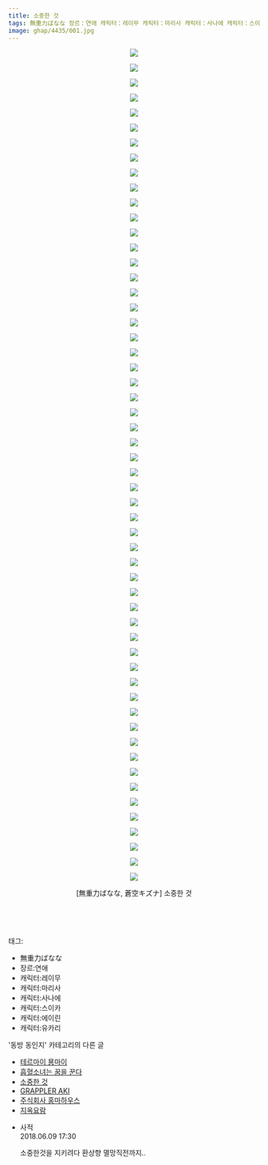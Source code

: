 ```yaml
---
title: 소중한 것
tags: 無重力ばなな 장르：연애 캐릭터：레이무 캐릭터：마리사 캐릭터：사나에 캐릭터：스이카 캐릭터：에이린 캐릭터：유카리 蒼空キズナ 동방_동인지
image: ghap/4435/001.jpg
---
```

<div class="article">
<p style="text-align: center; clear: none; float: none;"><img src="{{ site.nasurl }}/ghap/4435/001.jpg"/></p>
<p style="text-align: center; clear: none; float: none;"><img src="{{ site.nasurl }}/ghap/4435/002.jpg"/></p>
<p style="text-align: center; clear: none; float: none;"><img src="{{ site.nasurl }}/ghap/4435/003.jpg"/></p>
<p style="text-align: center; clear: none; float: none;"><img src="{{ site.nasurl }}/ghap/4435/004.jpg"/></p>
<p style="text-align: center; clear: none; float: none;"><img src="{{ site.nasurl }}/ghap/4435/005.jpg"/></p>
<p style="text-align: center; clear: none; float: none;"><img src="{{ site.nasurl }}/ghap/4435/006.jpg"/></p>
<p style="text-align: center; clear: none; float: none;"><img src="{{ site.nasurl }}/ghap/4435/007.jpg"/></p>
<p style="text-align: center; clear: none; float: none;"><img src="{{ site.nasurl }}/ghap/4435/008.jpg"/></p>
<p style="text-align: center; clear: none; float: none;"><img src="{{ site.nasurl }}/ghap/4435/009.jpg"/></p>
<p style="text-align: center; clear: none; float: none;"><img src="{{ site.nasurl }}/ghap/4435/010.jpg"/></p>
<p style="text-align: center; clear: none; float: none;"><img src="{{ site.nasurl }}/ghap/4435/011.jpg"/></p>
<p style="text-align: center; clear: none; float: none;"><img src="{{ site.nasurl }}/ghap/4435/012.jpg"/></p>
<p style="text-align: center; clear: none; float: none;"><img src="{{ site.nasurl }}/ghap/4435/013.jpg"/></p>
<p style="text-align: center; clear: none; float: none;"><img src="{{ site.nasurl }}/ghap/4435/014.jpg"/></p>
<p style="text-align: center; clear: none; float: none;"><img src="{{ site.nasurl }}/ghap/4435/015.jpg"/></p>
<p style="text-align: center; clear: none; float: none;"><img src="{{ site.nasurl }}/ghap/4435/016.jpg"/></p>
<p style="text-align: center; clear: none; float: none;"><img src="{{ site.nasurl }}/ghap/4435/017.jpg"/></p>
<p style="text-align: center; clear: none; float: none;"><img src="{{ site.nasurl }}/ghap/4435/018.jpg"/></p>
<p style="text-align: center; clear: none; float: none;"><img src="{{ site.nasurl }}/ghap/4435/019.jpg"/></p>
<p style="text-align: center; clear: none; float: none;"><img src="{{ site.nasurl }}/ghap/4435/020.jpg"/></p>
<p style="text-align: center; clear: none; float: none;"><img src="{{ site.nasurl }}/ghap/4435/021.jpg"/></p>
<p style="text-align: center; clear: none; float: none;"><img src="{{ site.nasurl }}/ghap/4435/022.jpg"/></p>
<p style="text-align: center; clear: none; float: none;"><img src="{{ site.nasurl }}/ghap/4435/023.jpg"/></p>
<p style="text-align: center; clear: none; float: none;"><img src="{{ site.nasurl }}/ghap/4435/024.jpg"/></p>
<p style="text-align: center; clear: none; float: none;"><img src="{{ site.nasurl }}/ghap/4435/025.jpg"/></p>
<p style="text-align: center; clear: none; float: none;"><img src="{{ site.nasurl }}/ghap/4435/026.jpg"/></p>
<p style="text-align: center; clear: none; float: none;"><img src="{{ site.nasurl }}/ghap/4435/027.jpg"/></p>
<p style="text-align: center; clear: none; float: none;"><img src="{{ site.nasurl }}/ghap/4435/028.jpg"/></p>
<p style="text-align: center; clear: none; float: none;"><img src="{{ site.nasurl }}/ghap/4435/029.jpg"/></p>
<p style="text-align: center; clear: none; float: none;"><img src="{{ site.nasurl }}/ghap/4435/030.jpg"/></p>
<p style="text-align: center; clear: none; float: none;"><img src="{{ site.nasurl }}/ghap/4435/031.jpg"/></p>
<p style="text-align: center; clear: none; float: none;"><img src="{{ site.nasurl }}/ghap/4435/032.jpg"/></p>
<p style="text-align: center; clear: none; float: none;"><img src="{{ site.nasurl }}/ghap/4435/033.jpg"/></p>
<p style="text-align: center; clear: none; float: none;"><img src="{{ site.nasurl }}/ghap/4435/034.jpg"/></p>
<p style="text-align: center; clear: none; float: none;"><img src="{{ site.nasurl }}/ghap/4435/035.jpg"/></p>
<p style="text-align: center; clear: none; float: none;"><img src="{{ site.nasurl }}/ghap/4435/036.jpg"/></p>
<p style="text-align: center; clear: none; float: none;"><img src="{{ site.nasurl }}/ghap/4435/037.jpg"/></p>
<p style="text-align: center; clear: none; float: none;"><img src="{{ site.nasurl }}/ghap/4435/038.jpg"/></p>
<p style="text-align: center; clear: none; float: none;"><img src="{{ site.nasurl }}/ghap/4435/039.jpg"/></p>
<p style="text-align: center; clear: none; float: none;"><img src="{{ site.nasurl }}/ghap/4435/040.jpg"/></p>
<p style="text-align: center; clear: none; float: none;"><img src="{{ site.nasurl }}/ghap/4435/041.jpg"/></p>
<p style="text-align: center; clear: none; float: none;"><img src="{{ site.nasurl }}/ghap/4435/042.jpg"/></p>
<p style="text-align: center; clear: none; float: none;"><img src="{{ site.nasurl }}/ghap/4435/043.jpg"/></p>
<p style="text-align: center; clear: none; float: none;"><img src="{{ site.nasurl }}/ghap/4435/044.jpg"/></p>
<p style="text-align: center; clear: none; float: none;"><img src="{{ site.nasurl }}/ghap/4435/045.jpg"/></p>
<p style="text-align: center; clear: none; float: none;"><img src="{{ site.nasurl }}/ghap/4435/046.jpg"/></p>
<p style="text-align: center; clear: none; float: none;"><img src="{{ site.nasurl }}/ghap/4435/047.jpg"/></p>
<p style="text-align: center; clear: none; float: none;"><img src="{{ site.nasurl }}/ghap/4435/048.jpg"/></p>
<p style="text-align: center; clear: none; float: none;"><img src="{{ site.nasurl }}/ghap/4435/049.jpg"/></p>
<p style="text-align: center; clear: none; float: none;"><img src="{{ site.nasurl }}/ghap/4435/050.jpg"/></p>
<p style="text-align: center; clear: none; float: none;"><img src="{{ site.nasurl }}/ghap/4435/051.jpg"/></p>
<p style="text-align: center; clear: none; float: none;"><img src="{{ site.nasurl }}/ghap/4435/052.jpg"/></p>
<p style="text-align: center; clear: none; float: none;"><img src="{{ site.nasurl }}/ghap/4435/053.jpg"/></p>
<p style="text-align: center; clear: none; float: none;"><img src="{{ site.nasurl }}/ghap/4435/054.jpg"/></p>
<p style="text-align: center; clear: none; float: none;"><img src="{{ site.nasurl }}/ghap/4435/055.jpg"/></p>
<p style="text-align: center; clear: none; float: none;"><img src="{{ site.nasurl }}/ghap/4435/056.jpg"/></p>
<p style="text-align: center; clear: none; float: none;">[無重力ばなな, 蒼空キズナ] 소중한 것</p>
<p style="text-align: center; clear: none; float: none;"><br/></p>
<p><br/></p>
</div><div class="tagTrail">
<p>태그: </p>
<ul>
<li>無重力ばなな</li>
<li>장르:연애</li>
<li>캐릭터:레이무</li>
<li>캐릭터:마리사</li>
<li>캐릭터:사나에</li>
<li>캐릭터:스이카</li>
<li>캐릭터:에이린</li>
<li>캐릭터:유카리</li>
</ul>
</div><div class="another">
<p>'동방 동인지' 카테고리의 다른 글</p>
<ul>
<li><a href="/2018-06-09-ghap_4439">테르마이 묭마이</a></li>
<li><a href="/2018-06-09-ghap_4437">흡혈소녀는 꿈을 꾼다</a></li>
<li><a href="/2018-06-09-ghap_4435">소중한 것</a></li>
<li><a href="/2018-06-09-ghap_4433">GRAPPLER AKI</a></li>
<li><a href="/2018-06-09-ghap_4431">주식회사 홍마하우스</a></li>
<li><a href="/2018-06-09-ghap_4430">지옥요람</a></li>
</ul>
</div><div class="cb_module cb_fluid">
<div class="cb_wrt cb_profile">
<div class="comment">
<ul>
<li class="cb_thumb_off" id="comment15268496">
<div class="cb_comment_area">
<div class="cb_info_area">
<div class="cb_section">
<span class="cb_nick_name">사적</span>
</div>
<div class="cb_section">
<span class="cb_date">2018.06.09 17:30 </span>
</div>
</div>
<div class="cb_dsc_comment">
<p class="cb_dsc">
											소중한것을 지키려다 환상향 멸망직전까지..
										</p>
</div>
</div></li>
</ul>
</div>
</div><!-- commentList close -->
</div>